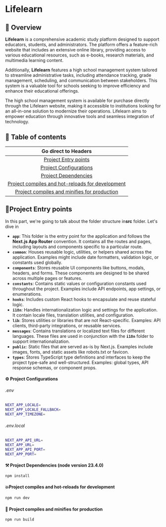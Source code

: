 # Lifelearn

## **📖 Overview**

**Lifelearn** is a comprehensive academic study platform designed to support educators, students, and administrators. The platform offers a feature-rich website that includes an extensive online library, providing access to various educational resources, such as e-books, research materials, and multimedia learning content.

Additionally, **Lifelearn** features a high school management system tailored to streamline administrative tasks, including attendance tracking, grade management, scheduling, and communication between stakeholders. This system is a valuable tool for schools seeking to improve efficiency and enhance their educational offerings.

The high school management system is available for purchase directly through the Lifelearn website, making it accessible to institutions looking for an all-in-one solution to modernize their operations. Lifelearn aims to empower education through innovative tools and seamless integration of technology.

## 📝 Table of contents

|                                        Go direct to Headers                                        |
| :------------------------------------------------------------------------------------------------: |
|                             [Project Entry points](#project-entry-points)                             |
|                      [Project Configurations](#%EF%B8%8F-project-configurations)                      |
|                        [Project Dependencies](#%EF%B8%8F-project-dependencies)                        |
| [Project compiles and hot-reloads for development](#project-compiles-and-hot-reloads-for-development) |
|     [Project compiles and minifies for production](#project-compiles-and-minifies-for-production)     |

## **🎯Project Entry points**

In this part, we're going to talk about the folder structure in**src** folder. Let's dive in

* **`app`**: This folder is the entry point for the application and follows the **Next.js App Router** convention. It contains all the routes and pages, including layouts and components specific to a particular route.
* **`common`**: Houses reusable logic, utilities, or helpers shared across the application. Examples might include date formatters, validation logic, or constants used globally.
* **`components`**: Stores reusable UI components like buttons, modals, headers, and forms. These components are designed to be shared across multiple pages or features.
* **`constants`**: Contains static values or configuration constants used throughout the project. Examples include API endpoints, app settings, or enumerations.
* **`hooks`**: Includes custom React hooks to encapsulate and reuse stateful logic.
* **`i18n`**: Handles internationalization logic and settings for the application. It contain locale files, translation utilities, and configuration.
* **`lib`**: Stores utilities or libraries that are not React-specific. Examples: API clients, third-party integrations, or reusable services.
* **`messages`**: Contains translations or localized text files for different languages. These files are used in conjunction with the **`i18n`** folder to support internationalization.
* **`public`**: Static files that are served as-is by Next.js. Examples include images, fonts, and static assets like robots.txt or favicon.
* **`types`**: Stores TypeScript type definitions and interfaces to keep the project type-safe and well-structured. Examples: global types, API response schemas, or component props.

#### ⚙️ Project Configurations

###### .env

```bash
NEXT_APP_LOCALE=
NEXT_APP_LOCALE_FALLBACK=
NEXT_APP_TIMEZONE=
```

###### .env.local

```bash
NEXT_APP_API_URL=
NEXT_APP_URL=
NEXT_APP_API_PORT=
NEXT_APP_PORT=
```

#### ⚒️ Project Dependencies (node version 23.4.0)

```bash
npm install
```

#### 💥Project compiles and hot-reloads for development

```bash
npm run dev
```

#### 🚀 Project compiles and minifies for production

```bash
npm run build
```
